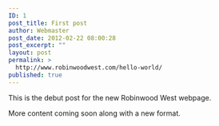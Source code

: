 ```yaml
---
ID: 1
post_title: First post
author: Webmaster
post_date: 2012-02-22 08:00:28
post_excerpt: ""
layout: post
permalink: >
  http://www.robinwoodwest.com/hello-world/
published: true
---
```

This is the debut post for the new Robinwood West webpage.

More content coming soon along with a new format.